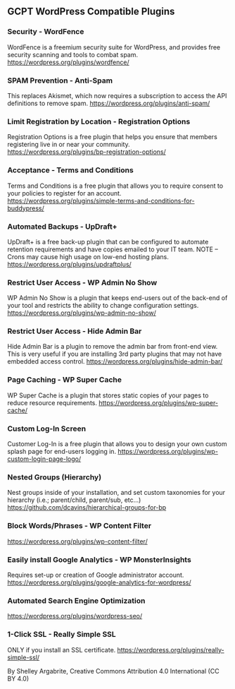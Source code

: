 ## GCPT WordPress Compatible Plugins

### Security - WordFence

WordFence is a freemium security suite for WordPress, and provides free security
scanning and tools to combat spam. https://wordpress.org/plugins/wordfence/

### SPAM Prevention - Anti-Spam

This replaces Akismet, which now requires a subscription to access the API
definitions to remove spam. https://wordpress.org/plugins/anti-spam/

### Limit Registration by Location - Registration Options

Registration Options is a free plugin that helps you ensure that members
registering live in or near your community.
https://wordpress.org/plugins/bp-registration-options/

### Acceptance - Terms and Conditions

Terms and Conditions is a free plugin that allows you to require consent to your
policies to register for an account.
https://wordpress.org/plugins/simple-terms-and-conditions-for-buddypress/

### Automated Backups - UpDraft+

UpDraft+ is a free back-up plugin that can be configured to automate retention
requirements and have copies emailed to your IT team. NOTE – Crons may cause
high usage on low-end hosting plans. https://wordpress.org/plugins/updraftplus/

### Restrict User Access - WP Admin No Show

WP Admin No Show is a plugin that keeps end-users out of the back-end of your
tool and restricts the ability to change configuration settings.
https://wordpress.org/plugins/wp-admin-no-show/

### Restrict User Access - Hide Admin Bar

Hide Admin Bar is a plugin to remove the admin bar from front-end view. This is
very useful if you are installing 3rd party plugins that may not have embedded
access control. https://wordpress.org/plugins/hide-admin-bar/

### Page Caching - WP Super Cache

WP Super Cache is a plugin that stores static copies of your pages to reduce
resource requirements. https://wordpress.org/plugins/wp-super-cache/

### Custom Log-In Screen

Customer Log-In is a free plugin that allows you to design your own custom splash
page for end-users logging in.
https://wordpress.org/plugins/wp-custom-login-page-logo/

### Nested Groups (Hierarchy)

Nest groups inside of your installation, and set custom taxonomies for your
hierarchy (i.e.; parent/child, parent/sub, etc...)
https://github.com/dcavins/hierarchical-groups-for-bp

### Block Words/Phrases - WP Content Filter

https://wordpress.org/plugins/wp-content-filter/

### Easily install Google Analytics - WP MonsterInsights

Requires set-up or creation of Google administrator account.
https://wordpress.org/plugins/google-analytics-for-wordpress/

### Automated Search Engine Optimization

https://wordpress.org/plugins/wordpress-seo/

### 1-Click SSL - Really Simple SSL

ONLY if you install an SSL certificate.
https://wordpress.org/plugins/really-simple-ssl/

By Shelley Argabrite, Creative Commons Attribution 4.0 International (CC BY 4.0)
